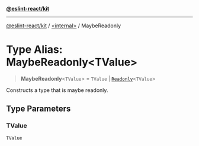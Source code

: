[**@eslint-react/kit**](../../README.md)

***

[@eslint-react/kit](../../README.md) / [\<internal\>](../README.md) / MaybeReadonly

# Type Alias: MaybeReadonly\<TValue\>

> **MaybeReadonly**\<`TValue`\> = `TValue` \| [`Readonly`](Readonly.md)\<`TValue`\>

Constructs a type that is maybe readonly.

## Type Parameters

### TValue

`TValue`

